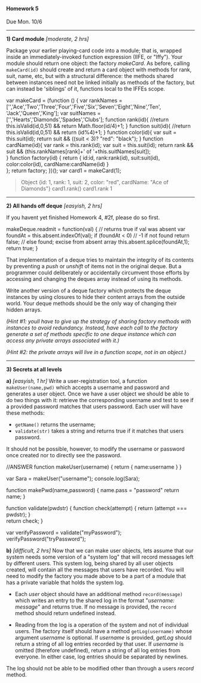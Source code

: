 #### Homework 5

Due Mon. 10/6


---

**1)  Card module** _[moderate, 2 hrs]_

Package your earlier playing-card code into a module; that is, wrapped inside an
immediately-invoked function expression (IIFE, or "Iffy").  Your module should 
return one object: the factory _makeCard_.  As before, calling `makeCard(id)` should 
create and return a card object with methods for rank, suit, name, etc, but with a 
structural difference: the methods shared between instances need not be linked 
initially as methods of the factory, but can instead be 'siblings' of it, functions
local to the IFFEs scope.

var makeCard = (function () {
	var rankNames = ['','Ace','Two','Three','Four','Five','Six','Seven','Eight','Nine','Ten',
                'Jack','Queen','King'];
	var suitNames = ['','Hearts','Diamonds','Spades','Clubs'];
	function rank(id){
		//return this.isValid(id,0,51) &&
        return Math.floor(id/4)+1;
	}
	function suit(id){
		//return this.isValid(id,0,51) &&
        return  (id%4)+1;
	}
	function color(id){
		var suit = this.suit(id);
        return suit && ((suit < 3)? "red": "black");
	}
	function cardName(id){
		var rank = this.rank(id);
        var suit = this.suit(id);
        return rank && suit && (this.rankNames[rank]+' of '+this.suitNames[suit]);		
	}
	function factory(id) {
		return {
			id:id,
			rank:rank(id),
			suit:suit(id),
			color:color(id),
			cardName:cardName(id)
		}	
	};
	return factory;
})();
var card1 = makeCard(1);
> Object {id: 1, rank: 1, suit: 2, color: "red", cardName: "Ace of Diamonds"}
card1.rank()
card1.rank
> 1

---
**2)  All hands off deque** _[easyish, 2 hrs]_

If you havent yet finished Homework 4, #2f, please do so first.

makeDeque.readmit = function(val) { // returns true if val was absent
	var foundAt = this.absent.indexOf(val);
	if (foundAt < 0) // -1 if not found
			return false;
	// else found; excise from absent array
	this.absent.splice(foundAt,1);
	return true;
}

That implementation of a deque tries to maintain the integrity of its contents by preventing a _push_ or _unshift_ of items not in the original deque.  But a programmer could deliberately or accidentally circumvent those efforts by accessing and changing the deques array instead of using its methods.  

Write another version of a deque factory which protects the deque instances by using closures to hide their content arrays from the outside world.  Your deque methods should be the only way of changing their hidden arrays.

_(Hint #1: youll have to give up the strategy of sharing factory methods with instances to avoid redundancy.  Instead, have each call to the factory generate a set of methods specific to one deque instance which can access any private arrays associated with it.)_

_(Hint #2: the private arrays will live in a function scope, not in an object.)_

---

**3) Secrets at all levels** 

**a)** _[easyish, 1 hr]_ Write a user-registration tool, a function `makeUser(name,pwd)` which accepts a username and
password and generates a user object.  Once we have a user object we should be able to do two things with it: retrieve the 
corresponding username and test to see if a provided password matches that users password.  Each user will have these 
methods:

  + `getName()` returns the username;
  + `validate(str)` takes a string and returns true if it matches that users password.

 It should not be possible, however, to modify the username or password once created nor to directly see the password.

//ANSWER
function makeUser(username) {
	return { name:username }
}

var Sara = makeUser("username");
console.log(Sara);

function makePwd(name,password) {
	name.pass = "password"
	return name;
}

function validate(pwdstr) {
	function check(attempt) {
		return (attempt === pwdstr);
	}	
	return check;
}

var verifyPassword = validate("myPassword");
verifyPassword("tryPassword");    


**b)** _[difficult, 2 hrs]_ Now that we can make user objects, lets assume that our system needs some version of a "system log" that will record messages left by different users. This system log, being shared by all user objects created, will contain all the messages that users have recorded. You will need to modify the factory you made above to be a part of a module that has a private variable that holds the system log.

  + Each *user* object should have an additional method `record(message)` which writes an entry to the shared log in the format "_username: message_" and returns true.  If no message is provided, the `record` method should return undefined instead.

  + Reading from the log is a operation of the system and not of individual users.
  The factory itself should have a method `getLog(username)` whose argument _username_ is optional.  If _username_ is provided, _getLog_ should return a string of all log entries recorded by that user.  If _username_ is omitted (therefore undefined), return a string of all log entries from everyone.  In either case, log entries should be separated by newlines.

The log should not be able to be modified other than through a users _record_ method.


